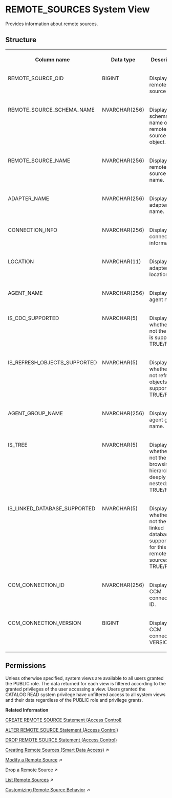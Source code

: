 <!-- loio20ccdd3975191014af6fc087f30c56da -->

# REMOTE\_SOURCES System View

Provides information about remote sources.



<a name="loio20ccdd3975191014af6fc087f30c56da___r_e_m_o_t_e__s_o_u_r_c_e_s_1struct_REMOTE_SOURCES"/>

## Structure


<table>
<tr>
<th valign="top">

Column name

</th>
<th valign="top">

Data type

</th>
<th valign="top">

Description

</th>
</tr>
<tr>
<td valign="top">

REMOTE\_SOURCE\_OID

</td>
<td valign="top">

BIGINT

</td>
<td valign="top">

Displays the remote source OID..

</td>
</tr>
<tr>
<td valign="top">

REMOTE\_SOURCE\_SCHEMA\_NAME

</td>
<td valign="top">

NVARCHAR\(256\)

</td>
<td valign="top">

Displays the schema name of the remote source object.

</td>
</tr>
<tr>
<td valign="top">

REMOTE\_SOURCE\_NAME

</td>
<td valign="top">

NVARCHAR\(256\)

</td>
<td valign="top">

Displays the remote source name.

</td>
</tr>
<tr>
<td valign="top">

ADAPTER\_NAME

</td>
<td valign="top">

NVARCHAR\(256\)

</td>
<td valign="top">

Displays the adapter name.

</td>
</tr>
<tr>
<td valign="top">

CONNECTION\_INFO

</td>
<td valign="top">

NVARCHAR\(256\)

</td>
<td valign="top">

Displays the connection information.

</td>
</tr>
<tr>
<td valign="top">

LOCATION

</td>
<td valign="top">

NVARCHAR\(11\)

</td>
<td valign="top">

Displays the adapter location.

</td>
</tr>
<tr>
<td valign="top">

AGENT\_NAME

</td>
<td valign="top">

NVARCHAR\(256\)

</td>
<td valign="top">

Displays the agent name.

</td>
</tr>
<tr>
<td valign="top">

IS\_CDC\_SUPPORTED

</td>
<td valign="top">

NVARCHAR\(5\)

</td>
<td valign="top">

Displays whether or not the CDC is supported: TRUE/FALSE.

</td>
</tr>
<tr>
<td valign="top">

IS\_REFRESH\_OBJECTS\_SUPPORTED

</td>
<td valign="top">

NVARCHAR\(5\)

</td>
<td valign="top">

Displays whether or not refresh objects is supported: TRUE/FALSE.

</td>
</tr>
<tr>
<td valign="top">

AGENT\_GROUP\_NAME

</td>
<td valign="top">

NVARCHAR\(256\)

</td>
<td valign="top">

Displays the agent group name.

</td>
</tr>
<tr>
<td valign="top">

IS\_TREE

</td>
<td valign="top">

NVARCHAR\(5\)

</td>
<td valign="top">

Displays whether or not the browsing hierarchy is deeply nested: TRUE/FALSE.

</td>
</tr>
<tr>
<td valign="top">

IS\_LINKED\_DATABASE\_SUPPORTED

</td>
<td valign="top">

NVARCHAR\(5\)

</td>
<td valign="top">

Displays whether or not the linked database is supported for this remote source: TRUE/FALSE.

</td>
</tr>
<tr>
<td valign="top">

CCM\_CONNECTION\_ID

</td>
<td valign="top">

NVARCHAR\(256\)

</td>
<td valign="top">

Displays the CCM connection ID.

</td>
</tr>
<tr>
<td valign="top">

CCM\_CONNECTION\_VERSION

</td>
<td valign="top">

BIGINT

</td>
<td valign="top">

Displays the CCM connection VERSION.

</td>
</tr>
</table>



<a name="loio20ccdd3975191014af6fc087f30c56da__section_rfr_ky4_dzb"/>

## Permissions

Unless otherwise specified, system views are available to all users granted the PUBLIC role. The data returned for each view is filtered according to the granted privileges of the user accessing a view. Users granted the CATALOG READ system privilege have unfiltered access to all system views and their data regardless of the PUBLIC role and privilege grants.

**Related Information**  


[CREATE REMOTE SOURCE Statement \(Access Control\)](../../010-SQL-Reference/012-SQL-Statements/create-remote-source-statement-access-control-20d4834.md "Defines an external data source that can connect to the SAP HANA database.")

[ALTER REMOTE SOURCE Statement \(Access Control\)](../../010-SQL-Reference/012-SQL-Statements/alter-remote-source-statement-access-control-f423eb4.md "Modifies the configuration of an external data source that is connected to an SAP HANA database.")

[DROP REMOTE SOURCE Statement \(Access Control\)](../../010-SQL-Reference/012-SQL-Statements/drop-remote-source-statement-access-control-20d7332.md "Removes an existing remote source.")

[Creating Remote Sources (Smart Data Access)](https://help.sap.com/viewer/477aa413a36c4a95878460696fcc8896/2024_1_QRC/en-US/e8274a1cf62b4aa5b58f261bc904a4af.html "Create a smart data access remote source using SQL syntax or the SAP HANA database explorer.") :arrow_upper_right:

[Modify a Remote Source](https://help.sap.com/viewer/477aa413a36c4a95878460696fcc8896/2024_1_QRC/en-US/f523d7ab9d134a41b3bda1a603e82c4e.html "Modify an existing remote source.") :arrow_upper_right:

[Drop a Remote Source](https://help.sap.com/viewer/477aa413a36c4a95878460696fcc8896/2024_1_QRC/en-US/62e8556f45d443998bd86552f8398978.html "Remove an existing remote source.") :arrow_upper_right:

[List Remote Sources](https://help.sap.com/viewer/477aa413a36c4a95878460696fcc8896/2024_1_QRC/en-US/924e41fc417741fb9920705f15a8fbe0.html "Provides a list of remote sources you have privilege to.") :arrow_upper_right:

[Customizing Remote Source Behavior](https://help.sap.com/viewer/477aa413a36c4a95878460696fcc8896/2024_1_QRC/en-US/0a97fa4dbb3649ccaab43bcaee95345f.html "The supported behaviors of an SAP HANA smart data access remote source may not be the same as those of the local SAP HANA Cloud, SAP HANA database. Smart data access provides a set of customizable properties, capabilities, functions, and data types to help address these differences.") :arrow_upper_right:


